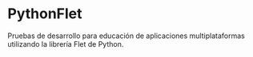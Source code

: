 # PythonFlet
Pruebas de desarrollo para educación de aplicaciones multiplataformas utilizando la librería Flet de Python.

